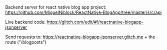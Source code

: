 Backend server for react native blog app project: https://github.com/MiguelNiblock/ReactNative-BlogApp/tree/master/src/api

Live backend code: https://glitch.com/edit/#!/reactnative-blogapp-jsonserver

Send requests to: https://reactnative-blogapp-jsonserver.glitch.me + the route ("/blogposts")